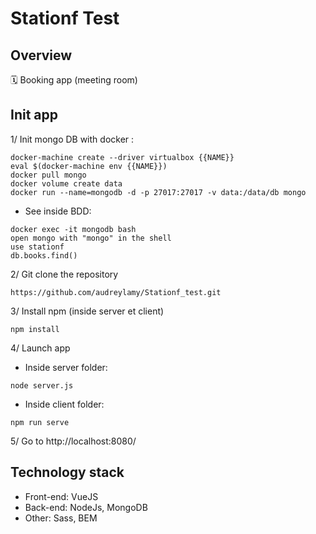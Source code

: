 # Stationf Test

## Overview
🗓 Booking app (meeting room)

## Init app

1/ Init mongo DB with docker :
```
docker-machine create --driver virtualbox {{NAME}}
eval $(docker-machine env {{NAME}})
docker pull mongo
docker volume create data
docker run --name=mongodb -d -p 27017:27017 -v data:/data/db mongo
```
  + See inside BDD:
  ```
  docker exec -it mongodb bash
  open mongo with "mongo" in the shell
  use stationf
  db.books.find()
  ```
  
2/ Git clone the repository
```
https://github.com/audreylamy/Stationf_test.git
```
3/ Install npm (inside server et client)
```
npm install
```
4/ Launch app
  + Inside server folder:
```
node server.js
```
+ Inside client folder:
```
npm run serve
```
5/ Go to http://localhost:8080/

## Technology stack

+ Front-end: VueJS
+ Back-end: NodeJs, MongoDB
+ Other: Sass, BEM


